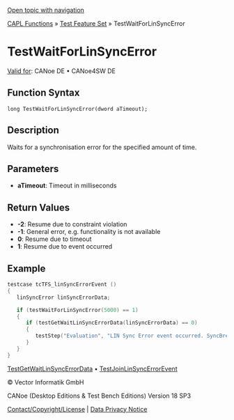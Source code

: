 [Open topic with navigation](../../../../../CANoeDEFamily.htm#Topics/CAPLFunctions/Test/Functions/CAPLfunctionTestWaitForLinSyncError.md)

[CAPL Functions](../../CAPLfunctions.md) » [Test Feature Set](../CAPLfunctionsTFSOverview.md) » TestWaitForLinSyncError

# TestWaitForLinSyncError

[Valid for](../../../Shared/FeatureAvailability.md): CANoe DE • CANoe4SW DE

## Function Syntax

```
long TestWaitForLinSyncError(dword aTimeout);
```

## Description

Waits for a synchronisation error for the specified amount of time.

## Parameters

- **aTimeout**: Timeout in milliseconds

## Return Values

- **-2**: Resume due to constraint violation
- **-1**: General error, e.g. functionality is not available
- **0**: Resume due to timeout
- **1**: Resume due to event occurred

## Example

```c
testcase tcTFS_linSyncErrorEvent ()
{
   linSyncError linSyncErrorData;

   if (testWaitForLinSyncError(5000) == 1)
   {
      if (testGetWaitLinSyncErrorData(linSyncErrorData) == 0)
      {
         testStep("Evaluation", "LIN Sync Error event occurred. SyncBreak=%d ns; SyncDel=%d ns", linSyncErrorData.breaklen, linSyncErrorData.delimiterlen);
      }
   }
}
```

[TestGetWaitLinSyncErrorData](CAPLfunctionTestGetWaitLinSyncErrorData.md) • [TestJoinLinSyncErrorEvent](CAPLfunctionTestJoinLinSyncErrorEvent.md)

© Vector Informatik GmbH

CANoe (Desktop Editions & Test Bench Editions) Version 18 SP3

[Contact/Copyright/License](../../../Shared/ContactCopyrightLicense.md) | [Data Privacy Notice](https://www.vector.com/int/en/company/get-info/privacy-policy/)
